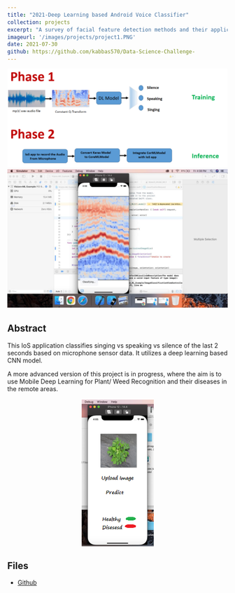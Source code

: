 ```yaml
---
title: "2021-Deep Learning based Android Voice Classifier"
collection: projects
excerpt: "A survey of facial feature detection methods and their application for automatic lip reading"
imageurl: '/images/projects/project1.PNG'
date: 2021-07-30
github: https://github.com/kabbas570/Data-Science-Challenge-
---
```


<center><img src="/images/projects/project1.PNG"></center>
<center><img src="/images/projects/p1_1.PNG"></center>


## Abstract 
This IoS application classifies singing vs speaking vs silence of the last 2 seconds based on 
microphone sensor data. It utilizes a deep learning based CNN model.

A more advanced version of this project is in progress, where the aim is to use Mobile Deep Learning for Plant/ Weed Recognition and their diseases in the remote areas.
<center><img src="/images/projects/p1_2.PNG"></center>

## Files
- [Github]( https://github.com/kabbas570/Data-Science-Challenge-)
